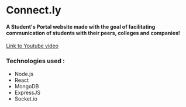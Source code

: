 # Connect.ly
<h4>A Student's Portal website made with the goal of facilitating communication of students with their peers, colleges and companies! </h4>
<a href="https://www.youtube.com/watch?v=6-Kn_J10GPw">Link to Youtube video</a>
<h3>Technologies used :</h3>
<ul>
  <li>Node.js</li>
  <li>React</li>
  <li>MongoDB</li>
  <li>ExpressJS</li>
  <li>Socket.io</li>
</ul>

